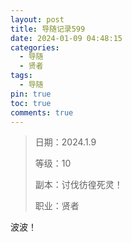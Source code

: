 ```yaml
---
layout: post
title: 导随记录599
date: 2024-01-09 04:48:15
categories:
  - 导随
  - 贤者
tags:
  - 导随
pin: true
toc: true
comments: true
---
```

> 日期：2024.1.9
>
> 等级：10
>
> 副本：讨伐彷徨死灵！
>
> 职业：贤者

波波！